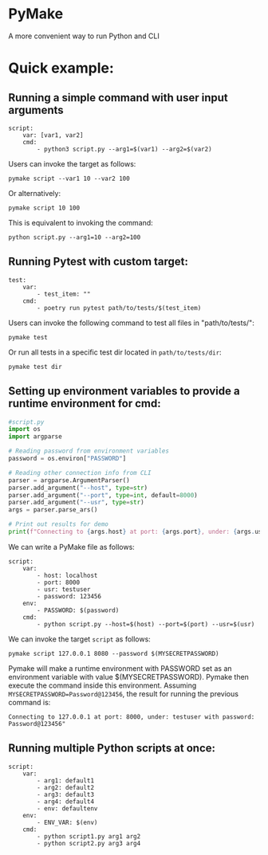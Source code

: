 # PyMake
A more convenient way to run Python and CLI

# Quick example:

## Running a simple command with user input arguments
```
script:
    var: [var1, var2]
    cmd:
        - python3 script.py --arg1=$(var1) --arg2=$(var2)
```

Users can invoke the target as follows:

```
pymake script --var1 10 --var2 100
```

Or alternatively:

```
pymake script 10 100
```

This is equivalent to invoking the command:

```
python script.py --arg1=10 --arg2=100
```

## Running Pytest with custom target:
```
test:
    var:
        - test_item: ""
    cmd:
        - poetry run pytest path/to/tests/$(test_item)
```

Users can invoke the following command to test all files in "path/to/tests/":

```
pymake test
```

Or run all tests in a specific test dir located in `path/to/tests/dir`:

```
pymake test dir
```

## Setting up environment variables to provide a runtime environment for cmd:
```Python
#script.py
import os
import argparse

# Reading password from environment variables
password = os.environ["PASSWORD"]

# Reading other connection info from CLI
parser = argparse.ArgumentParser()
parser.add_argument("--host", type=str)
parser.add_argument("--port", type=int, default=8000)
parser.add_argument("--usr", type=str)
args = parser.parse_ars()

# Print out results for demo
print(f"Connecting to {args.host} at port: {args.port}, under: {args.usr} with password: {password}")
```

We can write a PyMake file as follows:

```
script:
    var:
        - host: localhost
        - port: 8000
        - usr: testuser
        - password: 123456
    env:
        - PASSWORD: $(password)
    cmd:
        - python script.py --host=$(host) --port=$(port) --usr=$(usr)
```

We can invoke the target `script` as follows:

```
pymake script 127.0.0.1 8080 --password $(MYSECRETPASSWORD)
```

Pymake will make a runtime environment with PASSWORD set as an environment variable with value $(MYSECRETPASSWORD). Pymake then execute the command inside this environment. Assuming `MYSECRETPASSWORD=Password@123456`, the result for running the previous command is:

```
Connecting to 127.0.0.1 at port: 8000, under: testuser with password: Password@123456"
```

## Running multiple Python scripts at once:

```
script:
    var:
        - arg1: default1
        - arg2: default2
        - arg3: default3
        - arg4: default4
        - env: defaultenv
    env:
        - ENV_VAR: $(env)
    cmd:
        - python script1.py arg1 arg2
        - python script2.py arg3 arg4
```
